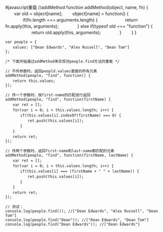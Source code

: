 #javascript重载
	//addMethod
	function addMethod(object, name, fn) {
	　　var old = object[name];
	　　object[name] = function() {
	　　　　if(fn.length === arguments.length) {
	　　　　　　return fn.apply(this, arguments);
	　　　　} else if(typeof old === "function") {
	　　　　　　return old.apply(this, arguments);
	　　　　}
	　　}
	}
	 
	 
	var people = {
	　　values: ["Dean Edwards", "Alex Russell", "Dean Tom"]
	};
	 
	/* 下面开始通过addMethod来实现对people.find方法的重载 */
	 
	// 不传参数时，返回peopld.values里面的所有元素
	addMethod(people, "find", function() {
	　　return this.values;
	});
	 
	// 传一个参数时，按first-name的匹配进行返回
	addMethod(people, "find", function(firstName) {
	　　var ret = [];
	　　for(var i = 0; i < this.values.length; i++) {
	　　　　if(this.values[i].indexOf(firstName) === 0) {
	　　　　　　ret.push(this.values[i]);
	　　　　}
	　　}
	　　return ret;
	});
	 
	// 传两个参数时，返回first-name和last-name都匹配的元素
	addMethod(people, "find", function(firstName, lastName) {
	　　var ret = [];
	　　for(var i = 0; i < this.values.length; i++) {
	　　　　if(this.values[i] === (firstName + " " + lastName)) {
	　　　　　　ret.push(this.values[i]);
	　　　　}
	　　}
	　　return ret;
	});
	 
	// 测试：
	console.log(people.find()); //["Dean Edwards", "Alex Russell", "Dean Tom"]
	console.log(people.find("Dean")); //["Dean Edwards", "Dean Tom"]
	console.log(people.find("Dean Edwards")); //["Dean Edwards"]